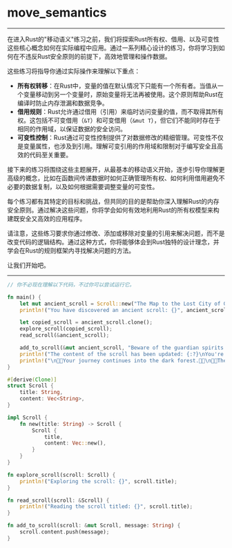 # move_semantics

---

在进入Rust的"移动语义"练习之前，我们将探索Rust所有权、借用、以及可变性这些核心概念如何在实际编程中应用。通过一系列精心设计的练习，你将学习到如何在不违反Rust安全原则的前提下，高效地管理和操作数据。

这些练习将指导你通过实际操作来理解以下重点：

- **所有权转移**：在Rust中，变量的值在默认情况下只能有一个所有者。当值从一个变量移动到另一个变量时，原始变量将无法再被使用。这个原则帮助Rust在编译时防止内存泄漏和数据竞争。
- **借用规则**：Rust允许通过借用（引用）来临时访问变量的值，而不取得其所有权。这包括不可变借用（`&T`）和可变借用（`&mut T`），但它们不能同时存在于相同的作用域，以保证数据的安全访问。
- **可变性控制**：Rust通过可变性控制提供了对数据修改的精细管理。可变性不仅是变量属性，也涉及到引用。理解可变引用的作用域和限制对于编写安全且高效的代码至关重要。

接下来的练习将围绕这些主题展开，从最基本的移动语义开始，逐步引导你理解更高级的概念，比如在函数间传递数据时如何正确管理所有权、如何利用借用避免不必要的数据复制，以及如何根据需要调整变量的可变性。

每个练习都有其特定的目标和挑战，但共同的目的是帮助你深入理解Rust的内存安全原则。通过解决这些问题，你将学会如何有效地利用Rust的所有权模型来构建既安全又高效的应用程序。

请注意，这些练习要求你通过修改、添加或移除对变量的引用来解决问题，而不是改变代码的逻辑结构。通过这种方式，你将能够体会到Rust独特的设计理念，并学会在Rust的规则框架内寻找解决问题的方法。

让我们开始吧。

---

```rust
// 你不必现在理解以下代码，不过你可以尝试运行它。

fn main() {
    let mut ancient_scroll = Scroll::new("The Map to the Lost City of Gold".to_string());
    println!("You have discovered an ancient scroll: {}", ancient_scroll.title);

    let copied_scroll = ancient_scroll.clone();
    explore_scroll(copied_scroll);
    read_scroll(&ancient_scroll);

    add_to_scroll(&mut ancient_scroll, "Beware of the guardian spirits!".to_string());
    println!("The content of the scroll has been updated: {:?}\nYou're unmoved because you're aiming at Ancient Artifacts", ancient_scroll.content);
    println!("\n🌲🌲Your journey continues into the dark forest.🌲🌲\n🌲🌲The air, heavy with the promise of rain, carries the distant roar of a \nwaterfall, a sound both ominous and inviting in the stillness of the forest.🌲🌲\n");
}

#[derive(Clone)]
struct Scroll {
    title: String,
    content: Vec<String>,
}

impl Scroll {
    fn new(title: String) -> Scroll {
        Scroll {
            title,
            content: Vec::new(),
        }
    }
}

fn explore_scroll(scroll: Scroll) {
    println!("Exploring the scroll: {}", scroll.title);
}

fn read_scroll(scroll: &Scroll) {
    println!("Reading the scroll titled: {}", scroll.title);
}

fn add_to_scroll(scroll: &mut Scroll, message: String) {
    scroll.content.push(message);
}

```

